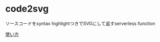 # code2svg

ソースコードをsyntax highlightつきでSVGにして返すserverless function

[使い方](https://scrapbox.io/takker/code2svg)
